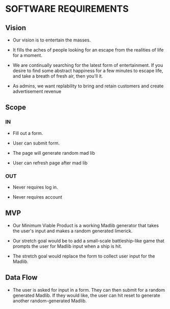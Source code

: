 # SOFTWARE REQUIREMENTS

## Vision

- Our vision is to entertain the masses.

- It fills the aches of people looking for an escape from the realities of life for a moment.

- We are continually searching for the latest form of entertainment. If you desire to find some abstract happiness for a few minutes to escape life, and take a breath of fresh air, then you'll it.

- As admins, we want replability to bring and retain customers and create advertisement revenue

## Scope

### IN

- Fill out a form.

- User can submit form.

- The page will generate random mad lib

- User can refresh page after mad lib

### OUT

- Never requires log in.

- Never requires account

## MVP

- Our Minimum Viable Product is a working Madlib generator that takes the user's input and makes a random generated limerick.

- Our stretch goal would be to add a small-scale battleship-like game that prompts the user for Madlib input when a ship is hit.

- The stretch goal would replace the form to collect user input for the Madlib.

## Data Flow

- The user is asked for input in a form. They can then submit for a random generated Madlib. If they would like, the user can hit reset to generate another random-generated Madlib.
